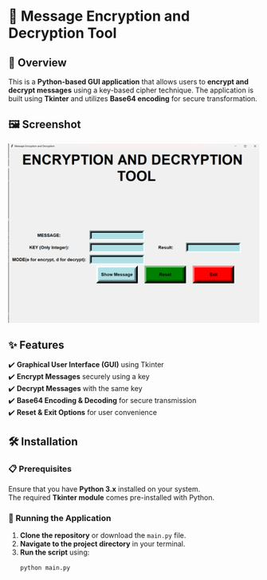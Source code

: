 # 🔐 Message Encryption and Decryption Tool

## 📌 Overview
This is a **Python-based GUI application** that allows users to **encrypt and decrypt messages** using a key-based cipher technique. The application is built using **Tkinter** and utilizes **Base64 encoding** for secure transformation.

## 🖼️ Screenshot
![Encryption Tool Screenshot](sc.png)  


## ✨ Features
✔️ **Graphical User Interface (GUI)** using Tkinter  
✔️ **Encrypt Messages** securely using a key  
✔️ **Decrypt Messages** with the same key  
✔️ **Base64 Encoding & Decoding** for secure transmission  
✔️ **Reset & Exit Options** for user convenience  

## 🛠️ Installation
### 📋 Prerequisites
Ensure that you have **Python 3.x** installed on your system.  
The required **Tkinter module** comes pre-installed with Python.

### 🚀 Running the Application
1. **Clone the repository** or download the `main.py` file.
2. **Navigate to the project directory** in your terminal.
3. **Run the script** using:
   ```sh
   python main.py
